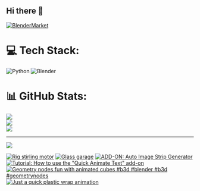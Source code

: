 ## Hi there 👋

<!--
**luckychris/luckychris** is a ✨ _special_ ✨ repository because its `README.md` (this file) appears on your GitHub profile.

Here are some ideas to get you started:

- 🔭 I’m currently working on ...
- 🌱 I’m currently learning ...
- 👯 I’m looking to collaborate on ...
- 🤔 I’m looking for help with ...
- 💬 Ask me about ...
- 📫 How to reach me: https://www.instagram.com/blender.fun/
- 😄 Pronouns: ...
- ⚡ Fun fact: ...
-->


[![BlenderMarket](https://assets.superhivemarket.com/site_assets/blendermarketlogo.png)](https://blendermarket.com/creators/blenderfun)

# 💻 Tech Stack:
![Python](https://img.shields.io/badge/python-3670A0?style=for-the-badge&logo=python&logoColor=ffdd54) ![Blender](https://img.shields.io/badge/blender-%23F5792A.svg?style=for-the-badge&logo=blender&logoColor=white)
# 📊 GitHub Stats:
![](https://github-readme-stats.vercel.app/api?username=luckychris&theme=great-gatsby&hide_border=false&include_all_commits=false&count_private=false)<br/>
![](https://github-readme-streak-stats.herokuapp.com/?user=luckychris&theme=great-gatsby&hide_border=false)<br/>
![](https://github-readme-stats.vercel.app/api/top-langs/?username=luckychris&theme=great-gatsby&hide_border=false&include_all_commits=false&count_private=false&layout=compact)

---
[![](https://visitcount.itsvg.in/api?id=luckychris&icon=0&color=0)](https://visitcount.itsvg.in)

<!-- Proudly created with GPRM ( https://gprm.itsvg.in ) -->

<!-- BEGIN YOUTUBE-CARDS -->
[![Rig stirling motor](https://ytcards.demolab.com/?id=41mj49MiH48&title=Rig+stirling+motor&lang=en&timestamp=1755342655&background_color=%230d1117&title_color=%23ffffff&stats_color=%23dedede&max_title_lines=1&width=250&border_radius=5 "Rig stirling motor")](https://www.youtube.com/shorts/41mj49MiH48)
[![Glass garage](https://ytcards.demolab.com/?id=KUsBDEA-tJ8&title=Glass+garage&lang=en&timestamp=1755274121&background_color=%230d1117&title_color=%23ffffff&stats_color=%23dedede&max_title_lines=1&width=250&border_radius=5 "Glass garage")](https://www.youtube.com/watch?v=KUsBDEA-tJ8)
[![ADD-ON: Auto Image Strip Generator](https://ytcards.demolab.com/?id=crRxNO58weE&title=ADD-ON%3A+Auto+Image+Strip+Generator&lang=en&timestamp=1755194642&background_color=%230d1117&title_color=%23ffffff&stats_color=%23dedede&max_title_lines=1&width=250&border_radius=5 "ADD-ON: Auto Image Strip Generator")](https://www.youtube.com/watch?v=crRxNO58weE)
[![Tutorial: How to use the "Quick Animate Text" add-on](https://ytcards.demolab.com/?id=qSINSe2DL_M&title=Tutorial%3A+How+to+use+the+%22Quick+Animate+Text%22+add-on&lang=en&timestamp=1755109430&background_color=%230d1117&title_color=%23ffffff&stats_color=%23dedede&max_title_lines=1&width=250&border_radius=5 "Tutorial: How to use the \"Quick Animate Text\" add-on")](https://www.youtube.com/watch?v=qSINSe2DL_M)
[![Geometry nodes fun with animated cubes #b3d #blender #b3d #geometrynodes](https://ytcards.demolab.com/?id=HbRFdK44xQU&title=Geometry+nodes+fun+with+animated+cubes+%23b3d+%23blender+%23b3d+%23geometrynodes&lang=en&timestamp=1754888418&background_color=%230d1117&title_color=%23ffffff&stats_color=%23dedede&max_title_lines=1&width=250&border_radius=5 "Geometry nodes fun with animated cubes #b3d #blender #b3d #geometrynodes")](https://www.youtube.com/watch?v=HbRFdK44xQU)
[![Just a quick plastic wrap animation](https://ytcards.demolab.com/?id=Vj18bdbb-us&title=Just+a+quick+plastic+wrap+animation&lang=en&timestamp=1754803555&background_color=%230d1117&title_color=%23ffffff&stats_color=%23dedede&max_title_lines=1&width=250&border_radius=5 "Just a quick plastic wrap animation")](https://www.youtube.com/watch?v=Vj18bdbb-us)
<!-- END YOUTUBE-CARDS -->

